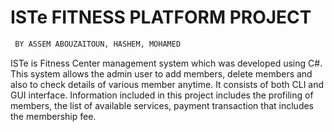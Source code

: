 # ISTe FITNESS PLATFORM PROJECT
```BASH
 BY ASSEM ABOUZAITOUN, HASHEM, MOHAMED
```

ISTe is Fitness Center management system which was developed using C#. This system allows the admin user to add members, delete members and also to check details of various member anytime. It consists of both CLI and GUI interface. Information included in this project includes the profiling of members, the list of available services, payment transaction that includes the membership fee.
